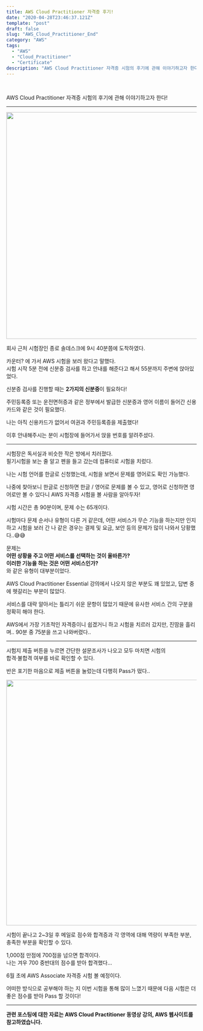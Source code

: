 ```yaml
---
title: AWS Cloud Practitioner 자격증 후기!
date: "2020-04-28T23:46:37.121Z"
template: "post"
draft: false
slug: "AWS_Cloud_Practitioner_End"
category: "AWS"
tags:
  - "AWS"
  - "Cloud_Practitioner"
  - "Certificate"
description: "AWS Cloud Practitioner 자격증 시험의 후기에 관해 이야기하고자 한다!"
---
```


<br/>

AWS Cloud Practitioner 자격증 시험의 후기에 관해 이야기하고자 한다!

---

<img src= "/categoryImage/AWS/place.jpg" width="600px"> <br/>

회사 근처 시험장인 종로 솔데스크에 9시 40분쯤에 도착하였다.<br/>

카운터? 에 가서 AWS 시험을 보러 왔다고 말했다.<br/>
시험 시작 5분 전에 신분증 검사를 하고 안내를 해준다고 해서 55분까지 주변에 앉아있었다.<br/>

신분증 검사를 진행할 때는 **2가지의 신분증**이 필요하다!<br/>

주민등록증 또는 운전면허증과 같은 정부에서 발급한 신분증과 영어 이름이 들어간 신용카드와 같은 것이 필요했다.<br/>

나는 아직 신용카드가 없어서 여권과 주민등록증을 제출했다!<br/>

이후 안내해주시는 분이 시험장에 들어가서 앉을 번호를 알려주셨다.<br/>

---

시험장은 독서실과 비슷한 작은 방에서 치러졌다.<br/>
필기시험을 보는 줄 알고 펜을 들고 갔는데 컴퓨터로 시험을 치렀다.<br/>

나는 시험 언어를 한글로 신청했는데, 시험을 보면서 문제를 영어로도 확인 가능했다.<br/>

나중에 찾아보니 한글로 신청하면 한글 / 영어로 문제를 볼 수 있고, 영어로 신청하면 영어로만 볼 수 있다니 AWS 자격증 시험을 볼 사람을 알아두자!<br/>

시험 시간은 총 90분이며, 문제 수는 65개이다.<br/>

시험마다 문제 순서나 유형이 다른 거 같은데, 어떤 서비스가 무슨 기능을 하는지만 인지하고 시험을 보러 간 나 같은 경우는 결제 및 요금, 보안 등의 문제가 많이 나와서 당황했다..😅😅<br/>

문제는<br/>
**어떤 상황을 주고 어떤 서비스를 선택하는 것이 올바른가?**<br/>
**이러한 기능을 하는 것은 어떤 서비스인가?**<br/>
와 같은 유형이 대부분이었다.<br/>

AWS Cloud Practitioner Essential 강의에서 나오지 않은 부분도 꽤 있었고, 답변 중에 헷갈리는 부분이 많았다.<br/>

서비스를 대략 알아서는 틀리기 쉬운 문항이 많았기 때문에 유사한 서비스 간의 구분을 정확히 해야 한다. <br/>

AWS에서 가장 기초적인 자격증이니 쉽겠거니 하고 시험을 치르러 갔지만, 진땀을 흘리며.. 90분 중 75분을 쓰고 나와버렸다..<br/>

---

시험지 제출 버튼을 누르면 간단한 설문조사가 나오고 모두 마치면 시험의 	
합격·불합격 여부를 바로 확인할 수 있다.<br/>

반은 포기한 마음으로 제출 버튼을 눌렀는데 다행히 Pass가 떴다..<br/>

<img src= "/categoryImage/AWS/AWS_Certified_Cloud_Practitioner_certificate.jpg" width="650px"> <br/>

시험이 끝나고 2~3일 후 메일로 점수와 합격증과 각 영역에 대해 역량이 부족한 부분, 충족한 부분을 확인할 수 있다.<br/> 

1,000점 만점에 700점을 넘으면 합격이다.<br/>
나는 겨우 700 중반대의 점수를 받아 합격했다...<br/>

6월 초에 AWS Associate 자격증 시험 볼 예정이다.<br/>

어떠한 방식으로 공부해야 하는 지 이번 시험을 통해 많이 느꼈기 때문에 다음 시험은 더 좋은 점수를 받아 Pass 할 것이다!

---

**관련 포스팅에 대한 자료는 AWS Cloud Practitioner 동영상 강의, AWS 웹사이트를 참고하였습니다.**<br/>